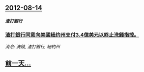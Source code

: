 ## [2012-08-14](/news/2012/08/14/index.md)

##### 渣打銀行
### [ 渣打銀行同意向美國紐约州支付3.4億美元以終止洗錢指控。](/news/2012/08/14/渣打銀行同意向美國紐约州支付34億美元以終止洗錢指控.md)
_消息: 洗錢, 渣打銀行, 紐約州_

## [前一天...](/news/2012/08/12/index.md)

